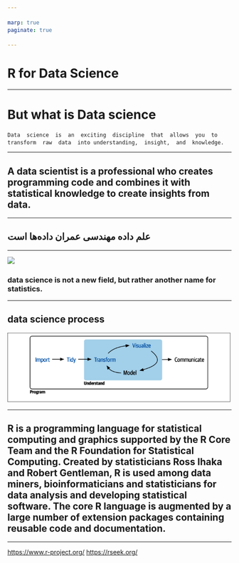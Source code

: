 ```yaml
---

marp: true
paginate: true

---
```


# **R** for Data Science

<!-- _header: in the name of the Alpha and the Omega -->
<!-- footer: S Ahmadreza Anaammi (R Tutorial)-->
<!-- _class: invert   -->


---
# But what is Data science

``
Data  science  is  an  exciting  discipline  that  allows  you  to  transform  raw  data  into
understanding,  insight,  and  knowledge.  
``

---


## A data **scientist** is a professional who creates programming code and combines it with statistical knowledge to create insights from data.

---

## علم داده **مهندسی عمران** داده‌ها است

---

![](https://upload.wikimedia.org/wikipedia/commons/thumb/a/a9/Portrait_Confused_With_Johannes_Kepler_1610.jpg/220px-Portrait_Confused_With_Johannes_Kepler_1610.jpg)

### data science is not a new field, but rather another name for statistics.

---

## data science process

![bg right : 100%](./Capture1.PNG)



---
## **R** is a programming language for statistical computing and graphics supported by the **R Core** Team and the **R Foundation** for Statistical Computing. Created by statisticians Ross Ihaka and Robert Gentleman, **R** is used among data miners, bioinformaticians and statisticians for data analysis and developing statistical software. The core **R** language is augmented by a large number of extension packages containing reusable code and documentation.

---
https://www.r-project.org/
https://rseek.org/